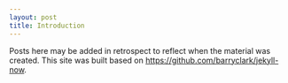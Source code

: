 ```yaml
---
layout: post
title: Introduction
---
```


Posts here may be added in retrospect to reflect when the material was created.
This site was built based on <https://github.com/barryclark/jekyll-now>. 

